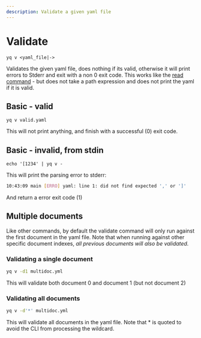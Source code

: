 ```yaml
---
description: Validate a given yaml file
---
```


# Validate

```text
yq v <yaml_file|->
```

Validates the given yaml file, does nothing if its valid, otherwise it will print errors to Stderr and exit with a non 0 exit code. This works like the [read command](read.md) - but does not take a path expression and does not print the yaml if it is valid.

## Basic - valid

```text
yq v valid.yaml
```

This will not print anything, and finish with a successful \(0\) exit code.

## Basic - invalid, from stdin

```text
echo '[1234' | yq v -
```

This will print the parsing error to stderr:

```bash
﻿﻿10:43:09 main [ERRO] yaml: line 1: did not find expected ',' or ']'
```

And return a error exit code \(1\)

## Multiple documents

Like other commands, by default the validate command will only run against the first document in the yaml file. Note that when running against other specific document indexes, _all previous documents will also be validated._

### Validating a single document

```bash
yq v -d1 multidoc.yml
```

This will validate both document 0 and document 1 \(but not document 2\)

### Validating all documents

```bash
yq v -d'*' multidoc.yml
```

This will validate all documents in the yaml file. Note that \* is quoted to avoid the CLI from processing the wildcard.

